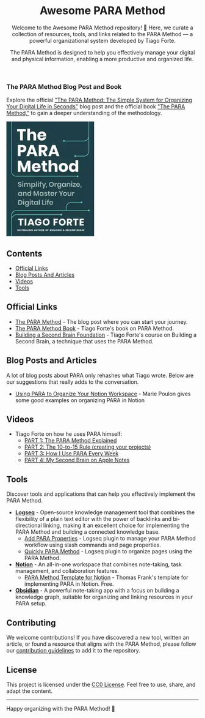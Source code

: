 <div align="center">
  
# Awesome PARA Method

Welcome to the Awesome PARA Method repository! 🚀 Here, we curate a collection of resources, tools, and links related to the PARA Method — a powerful organizational system developed by Tiago Forte.

The PARA Method is designed to help you effectively manage your digital and physical information, enabling a more productive and organized life.

</div>
<br />

### The PARA Method Blog Post and Book

Explore the official ["The PARA Method: The Simple System for Organizing Your Digital Life in Seconds"](https://fortelabs.com/blog/para/?utm_source=awesome-para-method) blog post and the official book ["The PARA Method,"](https://amzn.to/4axeUq5) to gain a deeper understanding of the methodology.

[![The PARA Method](images/The-PARA-Method-Cover.webp)](https://amzn.to/4axeUq5)

## Contents

- [Official Links](#official-links)
- [Blog Posts And Articles](#blog-posts-and-articles)
- [Videos](#videos)
- [Tools](#tools)

## Official Links

- [The PARA Method](https://fortelabs.com/blog/para/) - The blog post where you can start your journey.
- [The PARA Method Book](https://amzn.to/4axeUq5) - Tiago Forte's book on PARA Method.
- [Building a Second Brain Foundation](<https://www.buildingasecondbrain.com/foundation>) - Tiago Forte's course on Building a Second Brain, a technique that uses the PARA Method.

## Blog Posts and Articles

A lot of blog posts about PARA only rehashes what Tiago wrote. Below are our suggestions that really adds to the conversation.

- [Using PARA to Organize Your Notion Workspace](https://mariepoulin.com/blog/using-para-to-organize-your-notion-workspace/) - Marie Poulon gives some good examples on organizing PARA in Notion

## Videos

- Tiago Forte on how he uses PARA himself:
  - [PART 1: The PARA Method Explained](https://www.youtube.com/watch?v=T6Mfl1OywM8)
  - [PART 2: The 10-to-15 Rule (creating your projects)](https://www.youtube.com/watch?v=anexySaCsgU)
  - [PART 3: How I Use PARA Every Week](https://www.youtube.com/watch?v=MyWmGDnWhjE)
  - [PART 4: My Second Brain on Apple Notes](https://www.youtube.com/watch?v=fioLhb1U4J0)

## Tools

Discover tools and applications that can help you effectively implement the PARA Method.

- [**Logseq**](https://logseq.com) - Open-source knowledge management tool that combines the flexibility of a plain text editor with the power of backlinks and bi-directional linking, making it an excellent choice for implementing the PARA Method and building a connected knowledge base.
  - [Add PARA Properties](https://github.com/georgeguimaraes/logseq-plugin-add-PARA-properties) - Logseq plugin to manage your PARA Method workflow using slash commands and page properties.
  - [Quickly PARA Method](https://github.com/YU000jp/logseq-plugin-quickly-para-method) - Logseq plugin to organize pages using the PARA Method.
- [**Notion**](https://notion.so) - An all-in-one workspace that combines note-taking, task management, and collaboration features.
  - [PARA Method Template for Notion](https://thomasjfrank.com/templates/para-method-template-for-notion/) - Thomas Frank's template for implementing PARA in Notion. Free.
- [**Obsidian**](https://obsidian.md) - A powerful note-taking app with a focus on building a knowledge graph, suitable for organizing and linking resources in your PARA setup.

## Contributing

We welcome contributions! If you have discovered a new tool, written an article, or found a resource that aligns with the PARA Method, please follow our [contribution guidelines](CONTRIBUTING.md) to add it to the repository.

## License

This project is licensed under the [CC0 License](LICENSE.md). Feel free to use, share, and adapt the content.

---
Happy organizing with the PARA Method! 🚀
